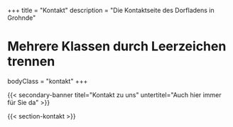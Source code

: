 +++
title       = "Kontakt"
description = "Die Kontaktseite des Dorfladens in Grohnde"
# Mehrere Klassen durch Leerzeichen trennen
bodyClass   = "kontakt"
+++

{{< secondary-banner titel="Kontakt zu uns" untertitel="Auch hier immer für Sie da" >}}

{{< section-kontakt >}}
